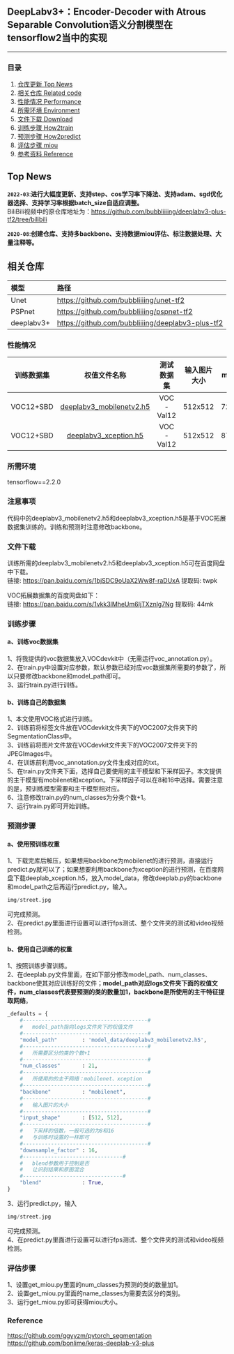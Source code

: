 ## DeepLabv3+：Encoder-Decoder with Atrous Separable Convolution语义分割模型在tensorflow2当中的实现
---

### 目录
1. [仓库更新 Top News](#仓库更新)
2. [相关仓库 Related code](#相关仓库)
3. [性能情况 Performance](#性能情况)
4. [所需环境 Environment](#所需环境)
5. [文件下载 Download](#文件下载)
6. [训练步骤 How2train](#训练步骤)
7. [预测步骤 How2predict](#预测步骤)
8. [评估步骤 miou](#评估步骤)
9. [参考资料 Reference](#Reference)

## Top News
**`2022-03`**:**进行大幅度更新、支持step、cos学习率下降法、支持adam、sgd优化器选择、支持学习率根据batch_size自适应调整。**  
BiliBili视频中的原仓库地址为：https://github.com/bubbliiiing/deeplabv3-plus-tf2/tree/bilibili

**`2020-08`**:**创建仓库、支持多backbone、支持数据miou评估、标注数据处理、大量注释等。**  

## 相关仓库
| 模型 | 路径 |
| :----- | :----- |
Unet | https://github.com/bubbliiiing/unet-tf2  
PSPnet | https://github.com/bubbliiiing/pspnet-tf2
deeplabv3+ | https://github.com/bubbliiiing/deeplabv3-plus-tf2


### 性能情况
| 训练数据集 | 权值文件名称 | 测试数据集 | 输入图片大小 | mIOU | 
| :-----: | :-----: | :------: | :------: | :------: | 
| VOC12+SBD | [deeplabv3_mobilenetv2.h5](https://github.com/bubbliiiing/deeplabv3-plus-tf2/releases/download/v1.0/deeplabv3_mobilenetv2.h5) | VOC-Val12 | 512x512 | 72.50 | 
| VOC12+SBD | [deeplabv3_xception.h5](https://github.com/bubbliiiing/deeplabv3-plus-tf2/releases/download/v1.0/deeplabv3_xception.h5) | VOC-Val12 | 512x512 | 87.10 | 

### 所需环境
tensorflow==2.2.0

### 注意事项
代码中的deeplabv3_mobilenetv2.h5和deeplabv3_xception.h5是基于VOC拓展数据集训练的。训练和预测时注意修改backbone。    

### 文件下载
训练所需的deeplabv3_mobilenetv2.h5和deeplabv3_xception.h5可在百度网盘中下载。    
链接: https://pan.baidu.com/s/1bjSDC9oUaX2Ww8f-raDUxA 提取码: twpk   

VOC拓展数据集的百度网盘如下：  
链接: https://pan.baidu.com/s/1vkk3lMheUm6IjTXznlg7Ng 提取码: 44mk   

### 训练步骤
#### a、训练voc数据集
1、将我提供的voc数据集放入VOCdevkit中（无需运行voc_annotation.py）。  
2、在train.py中设置对应参数，默认参数已经对应voc数据集所需要的参数了，所以只要修改backbone和model_path即可。  
3、运行train.py进行训练。  

#### b、训练自己的数据集
1、本文使用VOC格式进行训练。  
2、训练前将标签文件放在VOCdevkit文件夹下的VOC2007文件夹下的SegmentationClass中。    
3、训练前将图片文件放在VOCdevkit文件夹下的VOC2007文件夹下的JPEGImages中。    
4、在训练前利用voc_annotation.py文件生成对应的txt。    
5、在train.py文件夹下面，选择自己要使用的主干模型和下采样因子。本文提供的主干模型有mobilenet和xception。下采样因子可以在8和16中选择。需要注意的是，预训练模型需要和主干模型相对应。   
6、注意修改train.py的num_classes为分类个数+1。    
7、运行train.py即可开始训练。  

### 预测步骤
#### a、使用预训练权重
1、下载完库后解压，如果想用backbone为mobilenet的进行预测，直接运行predict.py就可以了；如果想要利用backbone为xception的进行预测，在百度网盘下载deeplab_xception.h5，放入model_data，修改deeplab.py的backbone和model_path之后再运行predict.py，输入。  
```python
img/street.jpg
```
可完成预测。    
2、在predict.py里面进行设置可以进行fps测试、整个文件夹的测试和video视频检测。       

#### b、使用自己训练的权重
1、按照训练步骤训练。    
2、在deeplab.py文件里面，在如下部分修改model_path、num_classes、backbone使其对应训练好的文件；**model_path对应logs文件夹下面的权值文件，num_classes代表要预测的类的数量加1，backbone是所使用的主干特征提取网络**。    
```python
_defaults = {
    #----------------------------------------#
    #   model_path指向logs文件夹下的权值文件
    #----------------------------------------#
    "model_path"        : 'model_data/deeplabv3_mobilenetv2.h5',
    #----------------------------------------#
    #   所需要区分的类的个数+1
    #----------------------------------------#
    "num_classes"       : 21,
    #----------------------------------------#
    #   所使用的的主干网络：mobilenet、xception    
    #----------------------------------------#
    "backbone"          : "mobilenet",
    #----------------------------------------#
    #   输入图片的大小
    #----------------------------------------#
    "input_shape"       : [512, 512],
    #----------------------------------------#
    #   下采样的倍数，一般可选的为8和16
    #   与训练时设置的一样即可
    #----------------------------------------#
    "downsample_factor" : 16,
    #--------------------------------#
    #   blend参数用于控制是否
    #   让识别结果和原图混合
    #--------------------------------#
    "blend"             : True,
}
```
3、运行predict.py，输入    
```python
img/street.jpg
```
可完成预测。    
4、在predict.py里面进行设置可以进行fps测试、整个文件夹的测试和video视频检测。   

### 评估步骤
1、设置get_miou.py里面的num_classes为预测的类的数量加1。  
2、设置get_miou.py里面的name_classes为需要去区分的类别。  
3、运行get_miou.py即可获得miou大小。  

### Reference
https://github.com/ggyyzm/pytorch_segmentation  
https://github.com/bonlime/keras-deeplab-v3-plus
